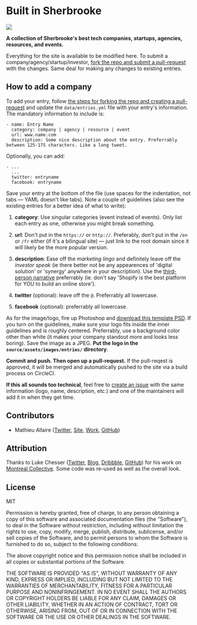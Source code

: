 # Built in Sherbrooke

![](https://circleci.com/gh/allaire/builtinsherbrooke.svg?style=shield&circle-token=:circle-toke)

**A collection of Sherbrooke's best tech companies, startups, agencies, resources, and events.**

Everything for the site is available to be modified here. To submit a company/agency/startup/investor, [fork the repo and submit a pull-request](#how-to-add-a-company) with the changes. Same deal for making any changes to existing entries.

## How to add a company

To add your entry, follow [the steps for forking the repo and creating a pull-request](https://help.github.com/articles/fork-a-repo) and update the `data/entries.yml` file with your entry's information. The mandatory information to include is:

```
- name: Entry Name
  category: company | agency | resource | event
  url: www.name.com
  description: Some nice description about the entry. Preferrably between 125-175 characters. Like a long tweet.
```

Optionally, you can add:

```
- ...
  ...
  twitter: entryname
  facebook: entryname
```

Save your entry at the bottom of the file (use spaces for the indentation, not tabs — YAML doesn't like tabs). Note a couple of guidelines (also see the existing entries for a better idea of what to write):

1. **category**: Use singular categories (event instead of events). Only list each entry as one, otherwise you might break something.

2. **url**: Don't put in the `https://` or `http://`. Preferably, don't put in the `/en` or `/fr` either (if it's a bilingual site) — just link to the root domain since it will likely be the more popular version.

3. **description**: Ease off the *marketing lingo* and definitely leave off the *investor speak* (ie there better not be any appearences of 'digital solution' or 'synergy' anywhere in your description). Use the [third-person narrative](http://en.wikipedia.org/wiki/Third_person) preferrably (ie. don't say 'Shopify is the best platform for YOU to build an online store').

4. **twitter** (optional): leave off the `@`. Preferrably all lowercase.

5. **facebook** (optional): preferrably all lowercase.

As for the image/logo, fire up Photoshop and [download this template PSD](http://d.pr/f/17fZu). If you turn on the guidelines, make sure your logo fits inside the inner guidelines and is roughly centered. Preferrably, use a background color other than white (it makes your company standout more and looks less boring). Save the image as a JPEG. **Put the logo in the `source/assets/images/entries/` directory**.

**Commit and push. Then open up a pull-request.** If the pull-reqest is approved, it will be merged and automatically pushed to the site via a build process on CircleCI.

**If this all sounds too technical**, feel free to [create an issue](https://github.com/allaire/builtinsherbrooke/issues) with the same information (logo, name, description, etc.) and one of the maintainers will add it in when they get time.

## Contributors

 - Mathieu Allaire ([Twitter](https://twitter.com/allaire), [Site](http://www.mathieuallaire.ca/), [Work](http://www.agendrix.com/), [GitHub](https://github.com/lukechesser))

## Attribution

Thanks to Luke Chesser ([Twitter](https://twitter.com/lukechesser), [Blog](http://imluke.me/), [Dribbble](http://dribbble.com/lukechesser), [GitHub](https://github.com/lukechesser)) for his work on [Montreal Collective](https://github.com/lukechesser/montreal-collective/). Some code was re-used as well as the overall look.

## License

MIT

Permission is hereby granted, free of charge, to any person obtaining a copy of this software and associated documentation files (the "Software"), to deal in the Software without restriction, including without limitation the rights to use, copy, modify, merge, publish, distribute, sublicense, and/or sell copies of the Software, and to permit persons to whom the Software is furnished to do so, subject to the following conditions:

The above copyright notice and this permission notice shall be included in all copies or substantial portions of the Software.

THE SOFTWARE IS PROVIDED "AS IS", WITHOUT WARRANTY OF ANY KIND, EXPRESS OR IMPLIED, INCLUDING BUT NOT LIMITED TO THE WARRANTIES OF MERCHANTABILITY, FITNESS FOR A PARTICULAR PURPOSE AND NONINFRINGEMENT. IN NO EVENT SHALL THE AUTHORS OR COPYRIGHT HOLDERS BE LIABLE FOR ANY CLAIM, DAMAGES OR OTHER LIABILITY, WHETHER IN AN ACTION OF CONTRACT, TORT OR OTHERWISE, ARISING FROM, OUT OF OR IN CONNECTION WITH THE SOFTWARE OR THE USE OR OTHER DEALINGS IN THE SOFTWARE.
